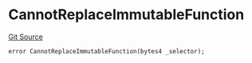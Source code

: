# CannotReplaceImmutableFunction
[Git Source](https://github.com/thrackle-io/tron/blob/e7ccb5e31cec6bae24fd2e457f70702e05f2d4b6/src/protocol/economic/ruleProcessor/RuleProcessorDiamondLib.sol)


```solidity
error CannotReplaceImmutableFunction(bytes4 _selector);
```


